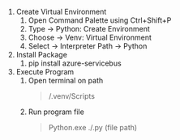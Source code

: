 1. Create Virtual Environment
    1. Open Command Palette using Ctrl+Shift+P
    2. Type -> Python: Create Environment
    3. Choose -> Venv: Virtual Environment
    4. Select -> Interpreter Path -> Python <version>
2. Install Package
    1. pip install azure-servicebus
3. Execute Program
    1. Open terminal on path 
        > /.venv/Scripts
    2. Run program file
        > Python.exe ./<filename>.py (file path)
